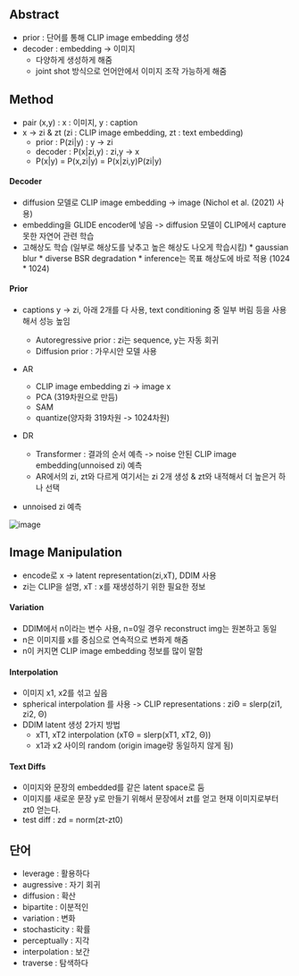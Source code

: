 ## Abstract
* prior : 단어를 통해 CLIP image embedding 생성
* decoder : embedding -> 이미지
    * 다양하게 생성하게 해줌
    * joint shot 방식으로 언어안에서 이미지 조작 가능하게 해줌



## Method
* pair (x,y) : x : 이미지, y : caption
* x -> zi & zt   (zi : CLIP image embedding, zt : text embedding)
    * prior : P(zi|y) : y -> zi
    * decoder : P(x|zi,y) : zi,y -> x
    * P(x|y) = P(x,zi|y) = P(x|zi,y)P(zi|y)


#### Decoder
* diffusion 모델로 CLIP image embedding -> image (Nichol et al. (2021) 사용)
* embedding을 GLIDE encoder에 넣음 -> diffusion 모델이 CLIP에서 capture 못한 자연어 관련 학습
* 고해상도 학습 (일부로 해상도를 낮추고 높은 해상도 나오게 학습시킴)
      * gaussian blur
      * diverse BSR degradation
      * inference는 목표 해상도에 바로 적용 (1024 * 1024)

#### Prior

* captions y -> zi, 아래 2개를 다 사용, text conditioning 중 일부 버림 등을 사용해서 성능 높임
    - Autoregressive prior : zi는 sequence, y는 자동 회귀
    - Diffusion prior : 가우시안 모델 사용

* AR
   - CLIP image embedding zi -> image x
   - PCA (319차원으로 만듬)
   - SAM 
   - quantize(양자화 319차원 -> 1024차원)
   
* DR
   - Transformer : 결과의 순서 예측 -> noise 안된 CLIP image embedding(unnoised zi) 예측
   - AR에서의 zi, zt와 다르게 여기서는 zi 2개 생성 & zt와 내적해서 더 높은거 하나 선택

* unnoised zi 예측

![image](https://user-images.githubusercontent.com/63588046/168708164-3a7ee31d-aede-4049-8691-c01b85a2c4a4.png)



## Image Manipulation
* encode로 x -> latent representation(zi,xT),      DDIM 사용
* zi는 CLIP을 설명, xT : x를 재생성하기 위한 필요한 정보

#### Variation
* DDIM에서 n이라는 변수 사용, n=0일 경우 reconstruct img는 원본하고 동일
* n은 이미지를 x를 중심으로 연속적으로 변화게 해줌
* n이 커지면 CLIP image embedding 정보를 많이 말함

#### Interpolation
* 이미지 x1, x2를 섞고 싶음
* spherical interpolation 를 사용 -> CLIP representations : ziΘ = slerp(zi1, zi2, Θ)
* DDIM latent 생성 2가지 방법
   * xT1, xT2 interpolation (xTΘ = slerp(xT1, xT2, Θ))
   * x1과 x2 사이의 random (origin image랑 동일하지 않게 됨)

#### Text Diffs
* 이미지와 문장의 embedded를 같은 latent space로 둠
* 이미지를 새로운 문장 y로 만들기 위해서 문장에서 zt를 얻고 현재 이미지로부터 zt0 얻는다. 
* test diff : zd = norm(zt-zt0)


## 단어
* leverage : 활용하다
* augressive : 자기 회귀
* diffusion : 확산
* bipartite : 이분적인
* variation : 변화
* stochasticity : 확률
* perceptually : 지각
* interpolation : 보간
* traverse : 탐색하다


